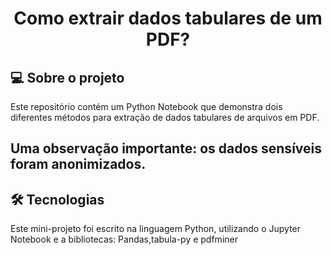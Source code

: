 
 # <p align="center"> <b> Como extrair dados tabulares de um PDF?  </b> 


 
##  💻 Sobre o projeto

Este repositório contém um Python Notebook que demonstra dois diferentes métodos para extração de dados tabulares de arquivos em PDF.



Uma observação importante: os dados sensíveis foram anonimizados.
---
 
## 🛠 Tecnologias

Este mini-projeto foi escrito na linguagem Python, utilizando o Jupyter Notebook e a bibliotecas: Pandas,tabula-py e pdfminer




